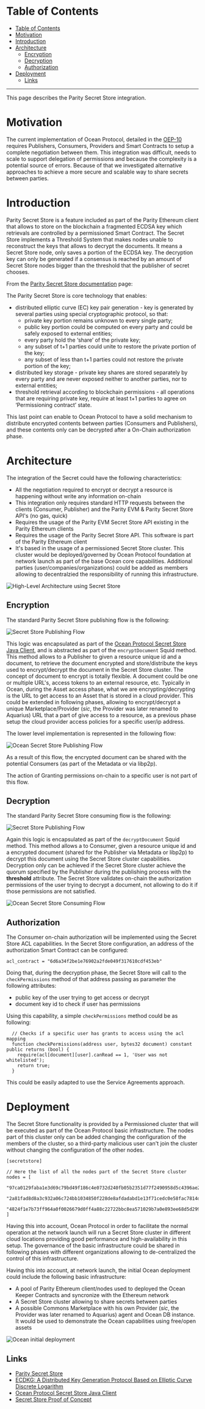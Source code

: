 
Table of Contents
=================

   * [Table of Contents](#table-of-contents)
   * [Motivation](#motivation)
   * [Introduction](#introduction)
   * [Architecture](#architecture)
      * [Encryption](#encryption)
      * [Decryption](#decryption)
      * [Authorization](#authorization)
   * [Deployment](#deployment)
      * [Links](#links)


---


This page describes the Parity Secret Store integration.

# Motivation

The current implementation of Ocean Protocol, detailed in the [OEP-10](https://github.com/oceanprotocol/OEPs/tree/master/10) requires Publishers, Consumers, Providers and Smart Contracts
to setup a complete negotiation between them. This integration was difficult, needs to scale to support delegation of permissions and because the complexity is a potential source of errors.
Because of that we investigated alternative approaches to achieve a more secure and scalable way to share secrets between parties.


# Introduction

Parity Secret Store is a feature included as part of the Parity Ethereum client that allows to store on the blockchain a fragmented ECDSA key which retrievals are controlled by a permissioned Smart Contract.
The Secret Store implements a Threshold System that makes nodes unable to reconstruct the keys that allows to decrypt the documents.
It means a Secret Store node, only saves a portion of the ECDSA key. The decryption key can only be generated if a consensus is reached by an amount of Secret Store nodes bigger than the threshold that the publisher of secret chooses.

From the [Parity Secret Store documentation](https://wiki.parity.io/Secret-Store) page:

The Parity Secret Store is core technology that enables:

* distributed elliptic curve (EC) key pair generation - key is generated by several parties using special cryptographic protocol, so that:
  - private key portion remains unknown to every single party;
  - public key portion could be computed on every party and could be safely exposed to external entities;
  - every party hold the ‘share’ of the private key;
  - any subset of t+1 parties could unite to restore the private portion of the key;
  - any subset of less than t+1 parties could not restore the private portion of the key;
* distributed key storage - private key shares are stored separately by every party and are never exposed neither to another parties, nor to external entities;
* threshold retrieval according to blockchain permissions - all operations that are requiring private key, require at least t+1 parties to agree on ‘Permissioning contract’ state.


This last point can enable to Ocean Protocol to have a solid mechanism to distribute encrypted contents between parties (Consumers and Publishers),
and these contents only can be decrypted after a On-Chain authorization phase.


# Architecture

The integration of the Secret could have the following characteristics:

* All the negotiation required to encrypt or decrypt a resource is happening without write any information on-chain
* This integration only requires standard HTTP requests between the clients (Consumer, Publisher) and the Parity EVM & Parity Secret Store API's (no gas, quick)
* Requires the usage of the Parity EVM Secret Store API existing in the Parity Ethereum clients
* Requires the usage of the Parity Secret Store API. This software is part of the Parity Ethereum client
* It's based in the usage of a permissioned Secret Store cluster. This cluster would be deployed/governed by Ocean Protocol foundation at network launch as part of the base Ocean core capabilities. Additional parties (user/companies/organizations) could be added as members allowing to decentralzied the responsibility of running this infrastructure.

![High-Level Architecture using Secret Store](img/secret-store-high-level.png)

## Encryption

The standard Parity Secret Store publishing flow is the following:

![Secret Store Publishing Flow](img/ss-overview-2.jpg)

This logic was encapsulated as part of the [Ocean Protocol Secret Store Java Client](https://github.com/oceanprotocol/secret-store-client-java), and is abstracted as part of the `encryptDocument` Squid method.
This method allows to a Publisher to given a resource unique id and a document, to retrieve the document encrypted and store/distribute the keys used to encrypt/decrypt the document in the Secret Store cluster.
The concept of document to encrypt is totally flexible. A document could be one or multiple URL's, access tokens to an external resource, etc.
Typically in Ocean, during the Asset access phase, what we are encrypting/decrypting is the URL to get access to an Asset that is stored in a cloud provider.
This could be extended in following phases, allowing to encrypt/decrypt a unique Marketplace/Provider (_sic_, the Provider was later renamed to Aquarius) URL that a part of give access to a resource, as a previous phase setup the cloud provider access policies for a specific user/ip address.

The lower level implementation is represented in the following flow:

![Ocean Secret Store Publishing Flow](img/secret-store-flow-publish.png)

As a result of this flow, the encrypted document can be shared with the potential Consumers (as part of the Metadata or via libp2p).

The action of Granting permissions on-chain to a specific user is not part of this flow.

## Decryption

The standard Parity Secret Store consuming flow is the following:

![Secret Store Publishing Flow](img/ss-overview-3.jpg)

Again this logic is encapsulated as part of the `decryptDocument` Squid method. This method allows a to Consumer, given a resource unique id and a encrypted document (shared for the Publisher via Metadata or libp2p) to decrypt this document using the Secret Store cluster capabilities.
Decryption only can be achieved if the Secret Store cluster achieve the quorum specified by the Publisher during the publishing process with the **threshold** attribute.
The Secret Store validates on-chain the authorization permissions of the user trying to decrypt a document, not allowing to do it if those permissions are not satisfied.

![Ocean Secret Store Consuming Flow](img/secret-store-flow-consume.png)

## Authorization

The Consumer on-chain authorization will be implemented using the Secret Store ACL capabilities.
In the Secret Store configuration, an address of the authorization Smart Contract can be configured:
```
acl_contract = "6d6a34f2be1e76902a2fde049f317610cdf453eb"
```

Doing that, during the decryption phase, the Secret Store will call to the `checkPermissions` method of that address passing as parameter the following attributes:

* public key of the user trying to get access or decrypt
* document key id to check if user has permissions

Using this capability, a simple `checkPermissions` method could be as following:

```solidity
  // Checks if a specific user has grants to access using the acl mapping
  function checkPermissions(address user, bytes32 document) constant public returns (bool) {
    require(acl[document][user].canRead == 1, 'User was not whitelisted');
    return true;
  }
```

This could be easily adapted to use the Service Agreements approach.


# Deployment

The Secret Store functionality is provided by a Permissioned cluster that will be executed as part of the Ocean Protocol basic infrastructure.
The nodes part of this cluster only can be added changing the configuration of the members of the cluster, so a third-party malicious user can't join the cluster without changing the configuration of the other nodes.

```
[secretstore]

// Here the list of all the nodes part of the Secret Store cluster
nodes = [
  "97ca0129faba1e3d69c79bd49f186c4e0732d240fb05b2351d77f2490958d5c4396ae2f6f56f37177f3442896a590c8e73486d0cb956aa794d156cb69c88cf9d@127.0.0.1:8011",
  "2a81fad8d8a3c932a06c724bb1034850f228de8afdadabd1e13f71cedc0e58fac7814dc3f269630f2edef388906a7d7de6f6d1a2c448db03de19fa133f396db1@127.0.0.1:8012",
  "4824f1e7b73ff964a0f0026679d0ff4a88c22722bbc8ea571029b7a0e893ee68d5d299e86b70633ed5dd80c85ef7b8c11169a6a8fd4a4e914b4d10011a61b0b3@127.0.0.1:8013"
]
```

Having this into account, Ocean Protocol in order to facilitate the normal operation at the network launch will run a Secret Store cluster in different cloud locations providing good performance and high-availability in this setup.
The governance of the basic infrastructure could be shared in following phases with different organizations allowing to de-centralized the control of this infrastructure.

Having this into account, at network launch, the initial Ocean deployment could include the following basic infrastructure:

* A pool of Parity Ethereum client/nodes used to deployed the Ocean Keeper Contracts and syncronize with the Ethereum network
* A Secret Store cluster allowing to share secrets between parties
* A possible Commons Marketplace with his own Provider (_sic_, the Provider was later renamed to Aquarius) agent and Ocean DB instance. It would be used to demonstrate the Ocean capabilities using free/open assets

![Ocean initial deployment](img/ocean-initial-deployment.png)


## Links

* [Parity Secret Store](https://wiki.parity.io/Secret-Store)
* [ECDKG: A Distributed Key Generation Protocol Based on Elliptic Curve Discrete Logarithm](http://citeseerx.ist.psu.edu/viewdoc/summary?doi=10.1.1.124.4128&rank=1)
* [Ocean Protocol Secret Store Java Client](https://github.com/oceanprotocol/secret-store-client-java)
* [Secret Store Proof of Concept](https://github.com/oceanprotocol/poc-secret-store)